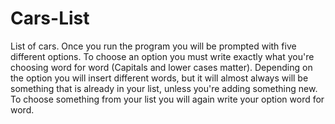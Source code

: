 # Cars-List
List of cars. 
Once you run the program you will be prompted with five different options. To choose an option you must write exactly what you're choosing word for word (Capitals and lower cases matter). Depending on the option you will insert different words, but it will almost always will be something that is already in your list, unless you're adding something new. To choose something from your list you will again write your option word for word. 
